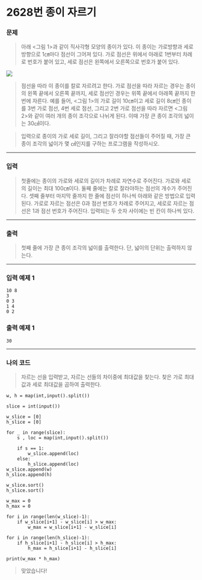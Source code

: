 # 2628번 종이 자르기
### 문제
> 아래 <그림 1>과 같이 직사각형 모양의 종이가 있다. 이 종이는 가로방향과 세로 방향으로 1㎝마다 점선이 그어져 있다. 가로 점선은 위에서 아래로 1번부터 차례로 번호가 붙어 있고, 세로 점선은 왼쪽에서 오른쪽으로 번호가 붙어 있다.  

![](https://www.acmicpc.net/upload/images/sjp8TTetlSbGSiPQxxi3e3vO5JNp7x.gif)

> 점선을 따라 이 종이를 칼로 자르려고 한다. 가로 점선을 따라 자르는 경우는 종이의 왼쪽 끝에서 오른쪽 끝까지, 세로 점선인 경우는 위쪽 끝에서 아래쪽 끝까지 한 번에 자른다. 예를 들어, <그림 1>의 가로 길이 10㎝이고 세로 길이 8㎝인 종이를 3번 가로 점선, 4번 세로 점선, 그리고 2번 가로 점선을 따라 자르면 <그림 2>와 같이 여러 개의 종이 조각으로 나뉘게 된다. 이때 가장 큰 종이 조각의 넓이는 30㎠이다. 

> 입력으로 종이의 가로 세로 길이, 그리고 잘라야할 점선들이 주어질 때, 가장 큰 종이 조각의 넓이가 몇 ㎠인지를 구하는 프로그램을 작성하시오.  

---

### 입력
> 첫줄에는 종이의 가로와 세로의 길이가 차례로 자연수로 주어진다. 가로와 세로의 길이는 최대 100㎝이다. 둘째 줄에는 칼로 잘라야하는 점선의 개수가 주어진다. 셋째 줄부터 마지막 줄까지 한 줄에 점선이 하나씩 아래와 같은 방법으로 입력된다. 가로로 자르는 점선은 0과 점선 번호가 차례로 주어지고, 세로로 자르는 점선은 1과 점선 번호가 주어진다. 입력되는 두 숫자 사이에는 빈 칸이 하나씩 있다.  

--- 

### 출력
> 첫째 줄에 가장 큰 종이 조각의 넓이를 출력한다. 단, 넓이의 단위는 출력하지 않는다.  

---

### 입력 예제 1
```
10 8
3
0 3
1 4
0 2
```

### 출력 예제 1
```
30
```  

---

### 나의 코드
> 자르는 선을 입력받고, 자르는 선들의 차이중에 최대값을 찾는다.
찾은 가로 최대값과 세로 최대값을 곱하여 출력한다.  

```
w, h = map(int,input().split())

slice = int(input())

w_slice = [0]
h_slice = [0]

for _ in range(slice):
    s , loc = map(int,input().split())

    if s == 1:
        w_slice.append(loc)
    else:
        h_slice.append(loc)
w_slice.append(w)
h_slice.append(h)

w_slice.sort()
h_slice.sort()

w_max = 0
h_max = 0

for i in range(len(w_slice)-1):
    if w_slice[i+1] - w_slice[i] > w_max:
        w_max = w_slice[i+1] - w_slice[i]

for i in range(len(h_slice)-1):
    if h_slice[i+1] - h_slice[i] > h_max:
        h_max = h_slice[i+1] - h_slice[i]

print(w_max * h_max)
```

> 맞았습니다!